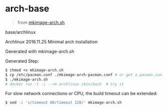 # arch-base

> from [mkimage-arch.sh](https://github.com/docker/docker/blob/master/contrib/mkimage-arch.sh)

base/archlinux

Archlinux 2016.11.25 Minimal arch installation

Generated with mkimage-arch.sh

Generated Step:

```bash
$ chmod +x mkimage-arch.sh
$ cp /etc/pacman.conf ./mkimage-arch-pacman.conf # or get a pacman.conf from somewhere else
$ ./mkimage-arch.sh
# docker run -t -i --rm archlinux /bin/bash  # try it
```

For slow network connections or CPU, the build timeout can be extended:

```bash
$ sed -i 's/timeout 60/timeout 120/' mkimage-arch.sh
```
